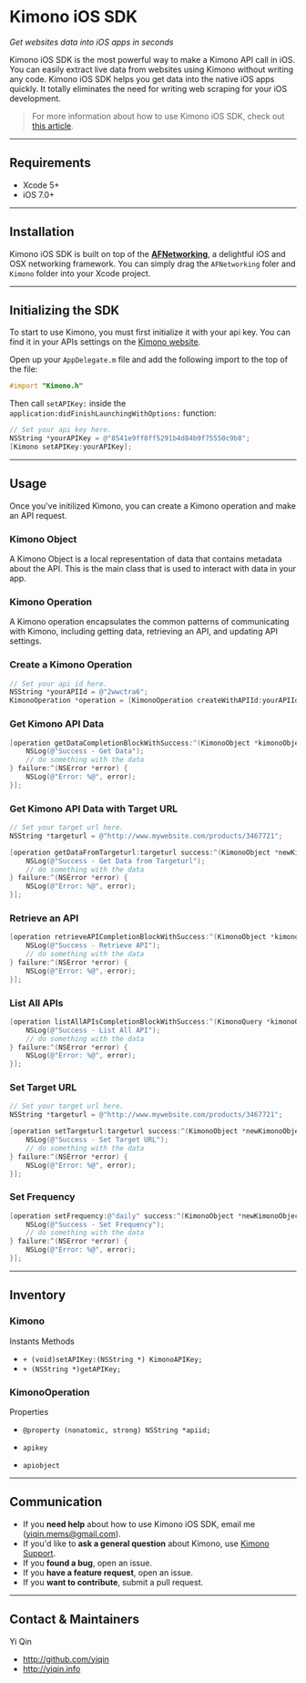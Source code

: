 # Kimono iOS SDK
*Get websites data into iOS apps in seconds*

Kimono iOS SDK is the most powerful way to make a Kimono API call in iOS. You can easily extract live data from websites using Kimono without writing any code. Kimono iOS SDK helps you get data into the native iOS apps quickly. It totally eliminates the need for writing web scraping for your iOS development.

> For more information about how to use Kimono iOS SDK, check out [this article](http://www.yiqin.info/).

---
## Requirements
- Xcode 5+
- iOS 7.0+

---

## Installation
Kimono iOS SDK is built on top of the **[AFNetworking](http://afnetworking.com/)**,  a delightful iOS and OSX networking framework. You can simply drag the `AFNetworking` foler and `Kimono` folder into your Xcode project.

---

## Initializing the SDK
To start to use Kimono, you must first initialize it with your api key. You can find it in your APIs settings on the [Kimono website](https://www.kimonolabs.com/).

Open up your `AppDelegate.m` file and add the following import to the top of the file:
```Objective-C
#import "Kimono.h"
```
Then call `setAPIKey:` inside the `application:didFinishLaunchingWithOptions:` function:
```Objective-C
// Set your api key here.
NSString *yourAPIKey = @"8541e9ff8ff5291b4d84b9f75550c9b8";
[Kimono setAPIKey:yourAPIKey];
```

---
## Usage
Once you've initilized Kimono, you can create a Kimono operation and make an API request.

### Kimono Object
A Kimono Object is a local representation of data that contains metadata about the API. This is the main class that is used to interact with data in your app.

### Kimono Operation
A Kimono operation encapsulates the common patterns of communicating with Kimono, including getting data, retrieving an API, and updating API settings.

### Create a Kimono Operation
```Objective-C
// Set your api id here.
NSString *yourAPIId = @"2wwctra6";
KimonoOperation *operation = [KimonoOperation createWithAPIId:yourAPIId];
```

### Get Kimono API Data
```Objective-C
[operation getDataCompletionBlockWithSuccess:^(KimonoObject *kimonoObject, NSDictionary *responseResults) {
    NSLog(@"Success - Get Data");
    // do something with the data
} failure:^(NSError *error) {
    NSLog(@"Error: %@", error);
}];
```

### Get Kimono API Data with Target URL
```Objective-C
// Set your target url here.
NSString *targeturl = @"http://www.mywebsite.com/products/3467721";

[operation getDataFromTargeturl:targeturl success:^(KimonoObject *newKimonoObject, NSDictionary *responseResults) {
    NSLog(@"Success - Get Data from Targeturl");
    // do something with the data
} failure:^(NSError *error) {
    NSLog(@"Error: %@", error);
}];
```

### Retrieve an API

```Objective-C
[operation retrieveAPICompletionBlockWithSuccess:^(KimonoObject *kimonoObject) {
    NSLog(@"Success - Retrieve API");
    // do something with the data
} failure:^(NSError *error) {
    NSLog(@"Error: %@", error);
}];
```

### List All APIs
```Objective-C
[operation listAllAPIsCompletionBlockWithSuccess:^(KimonoQuery *kimonoQuery) {
    NSLog(@"Success - List All API");
    // do something with the data
} failure:^(NSError *error) {
    NSLog(@"Error: %@", error);
}];
```

### Set Target URL
```Objective-C
// Set your target url here.
NSString *targeturl = @"http://www.mywebsite.com/products/3467721";

[operation setTargeturl:targeturl success:^(KimonoObject *newKimonoObject) {
    NSLog(@"Success - Set Target URL");
    // do something with the data
} failure:^(NSError *error) {
    NSLog(@"Error: %@", error);
}];
```

### Set Frequency
```Objective-C
[operation setFrequency:@"daily" success:^(KimonoObject *newKimonoObject) {
    NSLog(@"Success - Set Frequency");
    // do something with the data
} failure:^(NSError *error) {
    NSLog(@"Error: %@", error);
}];
```


---
## Inventory

### Kimono

Instants Methods
- `+ (void)setAPIKey:(NSString *) KimonoAPIKey;`
- `+ (NSString *)getAPIKey;`

### KimonoOperation

Properties
- `@property (nonatomic, strong) NSString *apiid;`

- `apikey`
- `apiobject`


---

## Communication

- If you **need help** about how to use Kimono iOS SDK, email me (yiqin.mems@gmail.com).
- If you'd like to **ask a general question** about Kimono, use [Kimono Support](https://www.kimonolabs.com/support).
- If you **found a bug**, open an issue.
- If you **have a feature request**, open an issue.
- If you **want to contribute**, submit a pull request.

---

## Contact & Maintainers

Yi Qin

- http://github.com/yiqin
- http://yiqin.info